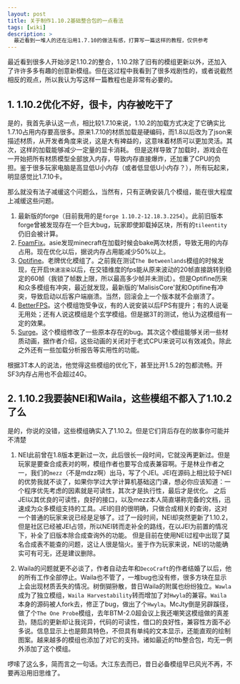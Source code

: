 ```yaml
---
layout: post
title: 关于制作1.10.2基础整合包的一点看法
tags: [wiki]
description: >
  最近看到一堆人的还在沿用1.7.10的做法有感，打算写一篇这样的教程，仅供参考
---
```


最近看到很多人开始涉足1.10.2的整合，1.10.2除了旧有的模组更新以外，还加入了许许多多有趣的创意新模组。但在这过程中我看到了很多戏剧性的，或者说截然相反的观点，所以我认为写这样一篇教程也是非常有必要的。

## 1. 1.10.2优化不好，很卡，内存被吃干了
是的，我首先承认这一点，相比较1.7.10来说，1.10.2的加载方式决定了它确实比1.7.10占用内存要高很多。原来1.7.10的材质加载是硬编码，而1.8以后改为了json来描述材质，从开发者角度来说，这是大有裨益的，这意味着材质可以更加灵活。其次，这样的加载能够减少一定量的显卡消耗。
但是这样导致了加载时，游戏会在一开始把所有材质模型全部放入内存，导致内存直接爆炸，还加重了CPU的负担。鉴于很多玩家电脑是高显低U小内存（或者低显低U小内存？），所有玩起来，明显感觉比1.7.10卡。

那么就没有法子减缓这个问题么，当然有，只有正确安装几个模组，能在很大程度上减缓这些问题。
1. 最新版的forge（目前我用的是`forge 1.10.2-12.18.3.2254`）。此前旧版本forge曾被发现存在一个巨大bug，玩家即使卸载掉区块，所有的`tileentity`仍旧会被计算。
2. [FoamFix](http://asie.pl/Projects/Minecraft/Mods/FoamFix/)。asie发现minecraft在加载时候会bake两次材质，导致无用的内存占用。现在优化以后，据说内存占用能减少50%以上。
3. [Optifine](http://www.optifine.net/downloads)。老牌优化模组了。之前我在测试`The Betweenlands`模组的时候发现，在开启`快速渲染`以后，在交错维度的fps能从原来波动的20帧直接跳转到稳定的60帧（我锁了帧数上限，所以最高多少帧并未测试）。但是Optifine历来和众多模组有冲突，最近就发现，最新版的'MalisisCore'就和Optifine有冲突，导致启动以后客户端崩溃。当然，回滚会上一个版本就不会崩溃了。
4. [BetterFPS](https://minecraft.curseforge.com/projects/betterfps)。这个模组饱受争议，有的人说安装以后FPS有提升；有的人说毫无用处；还有人说这模组是个玄学模组。但是据3T的测试，他认为这模组有一定的效果。
5. [Surge](https://minecraft.curseforge.com/projects/surge)。这个模组修改了一些原本存在的bug。其次这个模组能够关闭一些材质动画，据作者介绍，这些动画的关闭对于老式CPU来说可以有效减负。除此之外还有一些加载分析报告等实用性的功能。

根据3T本人的说法，他觉得这些模组的优化下，甚至比开1.5.2的包都流畅。开SF3内存占用也不会超过4G。

## 2. 1.10.2我要装NEI和Waila，这些模组不都入了1.10.2了么
是的，你说的没错，这些模组确实入了1.10.2。但是它们背后存在的故事你可能并不清楚
1. NEI此前曾在1.8版本更新过一次，此后很长一段时间，它就没再更新过。但是玩家是要查合成表对的啊，模组作者也要写合成表兼容啊。于是林业作者之一，我们的`mezz`（不是mdzz啊）出马，写了个JEI。JEI在源码上相比较于NEI的优势我就不谈了，如果你学过大学计算机基础这门课，想必你应该知道：一个程序优先考虑的因素就是可读性，其次才是执行性，最后才是优化。
之后JEI以其优良的可读性，良好的接口，以及mezz本人简直堪称完备的文档，迅速成为众多模组支持的工具。JEI的目的很明确，只做合成相关的查询，这对一个普通的玩家来说已经是足够了。过了一段时间，NEI却突然更新了1.10.2，但是社区已经被JEI占领，所以NEI转而走补全的路线，在以JEI为前置的情况下，补全了旧版本除合成查询外的功能。
但是目前在使用NEI过程中出现了莫名合成表不能查的问题，这让人很是恼火。鉴于作为玩家来说，NEI的功能确实可有可无，还是建议删除。

2. Waila的问题就更不必谈了，作者自动去年和`DecoCraft`的作者结婚了以后，他的所有工作全部停止。Waila也不管了，一堆bug也没有修，很多方块在显示上会出现材质丢失的情况。树倒猢狲散，昔日Waila的附属也纷纷独立。`Wawla`成为了独立模组，`Waila Harvestability`转而增加了对`Hwyla`的兼容。`Waila`本身的源码被人fork去，修正了bug，做出了个`Hwyla`。McJty倒是另辟蹊径，做了个`The One Probe`模组，去年BTM-2.0超会议上我还嘲笑这模组做的真差劲，随后的更新却让我诧异，代码的可读性，借口的良好性，兼容性方面不必多说。信息显示上也是颇具特色，不但具有单纯的文本显示，还能直观的绘制图案。越来越多的模组也添加了对它的支持。诸如最近的ftb整合包，均无一例外添加了这个模组。

啰嗦了这么多，简而言之一句话。大江东去而已，昔日必备模组早已风光不再，不要再沿用旧思维了。
